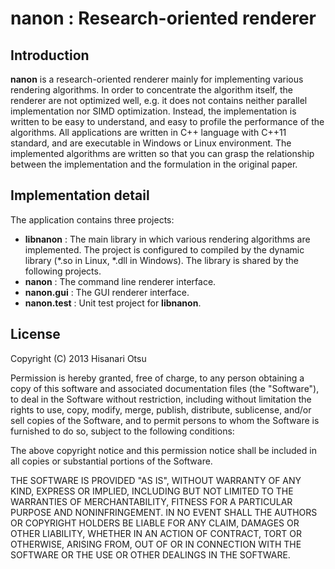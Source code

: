 
nanon : Research-oriented renderer
====================

Introduction
--------------------

**nanon** is a research-oriented renderer mainly for implementing various rendering algorithms.
In order to concentrate the algorithm itself, the renderer are not optimized well, e.g. it does not contains neither parallel implementation nor SIMD optimization. Instead, the implementation is written to be easy to understand, and easy to profile the performance of the algorithms. All applications are written in C++ language with C++11 standard, and are executable in Windows or Linux environment. The implemented algorithms are written so that you can grasp the relationship between the implementation and the formulation in the original paper.

<!--
How to build
--------------------

### Windows

### Linux
-->

Implementation detail
--------------------

The application contains three projects:

- **libnanon** : The main library in which various rendering algorithms are implemented. The project is configured to compiled by the dynamic library (*.so in Linux, *.dll in Windows). The library is shared by the following projects.
- **nanon** : The command line renderer interface.
- **nanon.gui** : The GUI renderer interface.
- **nanon.test** : Unit test project for **libnanon**.    

License
--------------------

Copyright (C) 2013 Hisanari Otsu

Permission is hereby granted, free of charge, to any person obtaining a copy of this software and associated documentation files (the "Software"), to deal in the Software without restriction, including without limitation the rights to use, copy, modify, merge, publish, distribute, sublicense, and/or sell copies of the Software, and to permit persons to whom the Software is furnished to do so, subject to the following conditions:

The above copyright notice and this permission notice shall be included in all copies or substantial portions of the Software.

THE SOFTWARE IS PROVIDED "AS IS", WITHOUT WARRANTY OF ANY KIND, EXPRESS OR IMPLIED, INCLUDING BUT NOT LIMITED TO THE WARRANTIES OF MERCHANTABILITY, FITNESS FOR A PARTICULAR PURPOSE AND NONINFRINGEMENT. IN NO EVENT SHALL THE AUTHORS OR COPYRIGHT HOLDERS BE LIABLE FOR ANY CLAIM, DAMAGES OR OTHER LIABILITY, WHETHER IN AN ACTION OF CONTRACT, TORT OR OTHERWISE, ARISING FROM, OUT OF OR IN CONNECTION WITH THE SOFTWARE OR THE USE OR OTHER DEALINGS IN THE SOFTWARE.